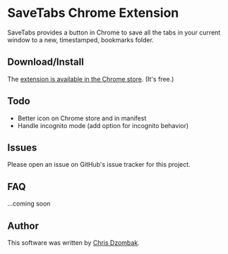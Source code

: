 # SaveTabs Chrome Extension

SaveTabs provides a button in Chrome to save all the tabs in your current window to a new, timestamped, bookmarks folder.

## Download/Install

The [extension is available in the Chrome store](https://chrome.google.com/webstore/detail/ciemojomefnilhnidpjknolhbefbdoie). (It's free.)

## Todo

* Better icon on Chrome store and in manifest
* Handle incognito mode (add option for incognito behavior)

## Issues

Please open an issue on GitHub's issue tracker for this project.

## FAQ

...coming soon

## Author

This software was written by [Chris Dzombak](http://chris.dzombak.name).
